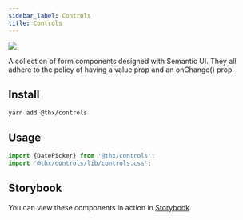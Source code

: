 ```yaml
---
sidebar_label: Controls
title: Controls
---
```


[![](assets/coverage/controls/coverage.svg)](assets/coverage/controls/index.html)

A collection of form components designed with Semantic UI. They all adhere to the policy of having a value prop and an onChange() prop.

## Install
```
yarn add @thx/controls
```

## Usage
```js
import {DatePicker} from '@thx/controls';
import '@thx/controls/lib/controls.css';
```

## Storybook

You can view these components in action in [Storybook](assets/storybook/controls/frame.html).
